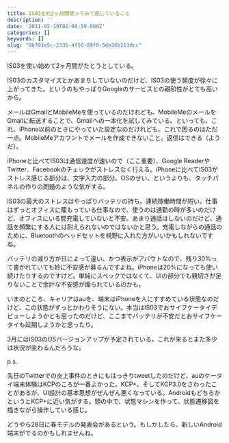 ```yaml
---
title: IS03を約2ヶ月間使ってみて感じていること
description: ''
date: '2011-02-19T02:00:59.000Z'
categories: []
keywords: []
slug: "8b701e5c-2335-4f50-89f0-5de26b213dcc"
---
```

IS03を使い始めて2ヶ月間がたとうとしている。

IS03のカスタマイズとかあまりしていないのだけど、IS03の使う頻度が徐々に上がってきた。というのもやっぱりGoogleのサービスとの親和性がとても高いから。

メールはGmailとMobileMeを使っているのだけれども、MobileMeのメールをGmailに転送することで、Gmailへの一本化を試してみている。といっても、これ、iPhone以前のときにやっていた設定なのだけれども。これで困るのはただ一点。MobileMeアカウントでメールを作成できないこと。返信はできる（ようだ）。

iPhoneと比べてIS03は通信速度が速いので（ここ重要）、Google ReaderやTwitter、Facebookのチェックがストレスなく行える。iPhoneに比べてIS03がストレス感じる部分は、文字入力の部分。OSのせい、というよりも、タッチパネルの作りの問題のような気がする。

IS03の最大のストレスはやっぱりバッテリの持ち。連続稼働時間が短い。仕事はずっとオフィスに籠もっている仕事なので、使うのは通勤の時が多いのだけど、オフィスにいる間充電していないと不安。あまり通話はしないのだけど、通話を頻繁にする人には耐えられないのではないかと思う。充電しながらの通話のために、Bluetoothのヘッドセットを視野に入れた方がいいかもしれないですね。

バッテリの減り方が日によって違い、かつ表示がアバウトなので、残り30%って書かれていても妙に不安感が募るんですよね。iPhoneは20%になっても使い続けたりするのですけど。単純にスペックではなくて、UIの部分でも親切さが足りないことで余計な不安感が煽られているのかも。

いまのところ、キャリアはauを、端末はiPhoneを人にすすめている状態なのだけど、この状態がずっとかわりそうにない。本当はIS03でおサイフケータイデビューしようかとも思ったのだけど、ここまでバッテリが不安だとおサイフケータイも延期しようかと思ったり。

3月にはIS03のOSバージョンアップが予定されている。これが来るとまた多少は状況が変わるんだろうな。

p.s.

先日のTwitterでの炎上事件のときにもはっきりtweetしたのだけど、auのケータイ端末体験はKCPのころが一番よかった。KCP+、そしてKCP3.0をさわったことがあるが、UI設計の基本思想がぜんぜん悪くなっている。AndroidもどちらかというとKCP+に近い気がする。頭の中で、状態マシンを作って、状態遷移図を描きながら操作している感じ。

どうやら28日に春モデルの発表会があるという。もしかしたら、新しいAndroid端末がでるのかもしれませんね。